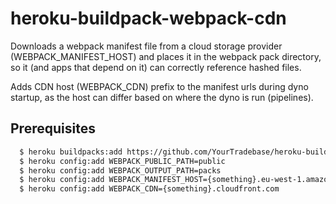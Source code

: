 # heroku-buildpack-webpack-cdn

Downloads a webpack manifest file from a cloud storage provider (WEBPACK_MANIFEST_HOST) and places it in the webpack pack directory,
so it (and apps that depend on it) can correctly reference hashed files.

Adds CDN host (WEBPACK_CDN) prefix to the manifest urls during dyno startup, as the host can differ based on where the dyno is run (pipelines).

## Prerequisites

```bash
  $ heroku buildpacks:add https://github.com/YourTradebase/heroku-buildpack-webpack-cdn
  $ heroku config:add WEBPACK_PUBLIC_PATH=public
  $ heroku config:add WEBPACK_OUTPUT_PATH=packs
  $ heroku config:add WEBPACK_MANIFEST_HOST={something}.eu-west-1.amazon.aws.com
  $ heroku config:add WEBPACK_CDN={something}.cloudfront.com
```
